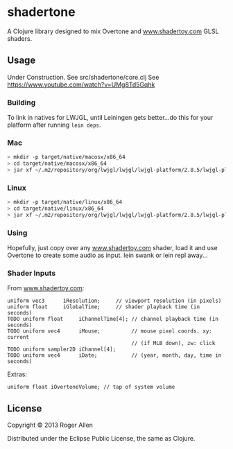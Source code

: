 # shadertone

A Clojure library designed to mix Overtone and www.shadertoy.com GLSL shaders.

## Usage

Under Construction.
See src/shadertone/core.clj 
See https://www.youtube.com/watch?v=UMg8Td5Gqhk

### Building

To link in natives for LWJGL, until Leiningen gets better...do this
for your platform after running `lein deps`.

### Mac 
```bash
> mkdir -p target/native/macosx/x86_64
> cd target/native/macosx/x86_64
> jar xf ~/.m2/repository/org/lwjgl/lwjgl/lwjgl-platform/2.8.5/lwjgl-platform-2.8.5-natives-osx.jar
```

### Linux
```bash
> mkdir -p target/native/linux/x86_64
> cd target/native/linux/x86_64
> jar xf ~/.m2/repository/org/lwjgl/lwjgl/lwjgl-platform/2.8.5/lwjgl-platform-2.8.5-natives-linux.jar
```

### Using

Hopefully, just copy over any www.shadertoy.com shader, load it and use
Overtone to create some audio as input.  lein swank or lein repl away...

### Shader Inputs

From www.shadertoy.com:
```
uniform vec3      iResolution;     // viewport resolution (in pixels)
uniform float     iGlobalTime;     // shader playback time (in seconds)
TODO uniform float     iChannelTime[4]; // channel playback time (in seconds)
TODO uniform vec4      iMouse;          // mouse pixel coords. xy: current 
                                        // (if MLB down), zw: click
TODO uniform sampler2D iChannel[4];
TODO uniform vec4      iDate;           // (year, month, day, time in seconds)
```
Extras:
```
uniform float iOvertoneVolume; // tap of system volume
```

## License

Copyright © 2013 Roger Allen

Distributed under the Eclipse Public License, the same as Clojure.
